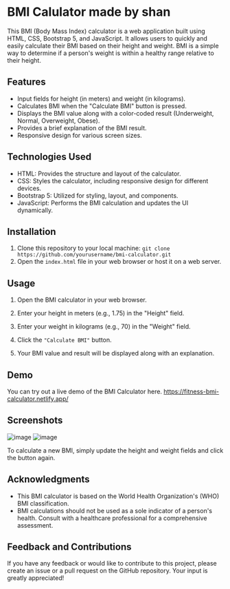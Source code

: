 # BMI Calulator made by shan
This BMI (Body Mass Index) calculator is a web application built using HTML, CSS, Bootstrap 5, and JavaScript. It allows users to quickly and easily calculate their BMI based on their height and weight. BMI is a simple way to determine if a person's weight is within a healthy range relative to their height.

## Features
- Input fields for height (in meters) and weight (in kilograms).
- Calculates BMI when the "Calculate BMI" button is pressed.
- Displays the BMI value along with a color-coded result (Underweight, Normal, Overweight, Obese).
- Provides a brief explanation of the BMI result.
- Responsive design for various screen sizes.

## Technologies Used
- HTML: Provides the structure and layout of the calculator.
- CSS: Styles the calculator, including responsive design for different devices.
- Bootstrap 5: Utilized for styling, layout, and components.
- JavaScript: Performs the BMI calculation and updates the UI dynamically.

## Installation
1. Clone this repository to your local machine:
`git clone https://github.com/yourusername/bmi-calculator.git
`
2. Open the `index.html` file in your web browser or host it on a web server.

## Usage
1. Open the BMI calculator in your web browser.

2. Enter your height in meters (e.g., 1.75) in the "Height" field.

3. Enter your weight in kilograms (e.g., 70) in the "Weight" field.

4. Click the ``"Calculate BMI"`` button.

5. Your BMI value and result will be displayed along with an explanation.

## Demo
You can try out a live demo of the BMI Calculator here.
https://fitness-bmi-calculator.netlify.app/

## Screenshots

![image](https://github.com/AbinandhMJ/BMI-Calculator/assets/99226172/71284f1c-88f8-417f-baeb-b976799192be)
![image](https://github.com/AbinandhMJ/BMI-Calculator/assets/99226172/d4d2e28a-7a54-43fd-9024-78b8c4045bd7)

To calculate a new BMI, simply update the height and weight fields and click the button again.

## Acknowledgments
- This BMI calculator is based on the World Health Organization's (WHO) BMI classification.
- BMI calculations should not be used as a sole indicator of a person's health. Consult with a healthcare professional for a comprehensive assessment.

## Feedback and Contributions
If you have any feedback or would like to contribute to this project, please create an issue or a pull request on the GitHub repository. Your input is greatly appreciated!
